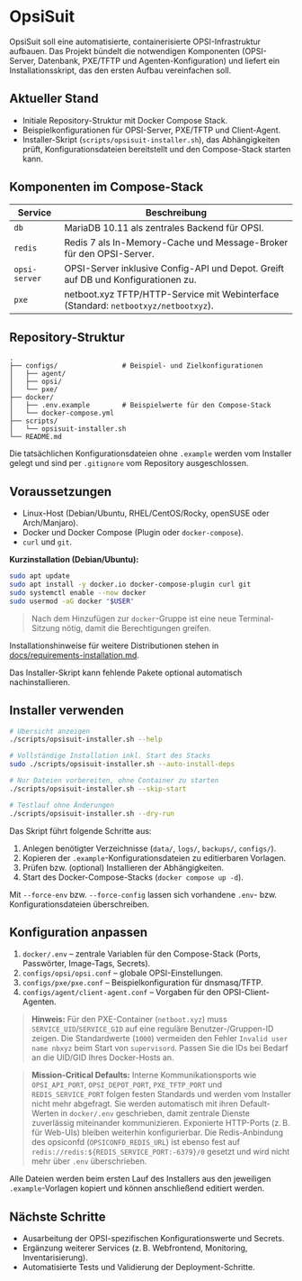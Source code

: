 # OpsiSuit

OpsiSuit soll eine automatisierte, containerisierte OPSI-Infrastruktur aufbauen. Das
Projekt bündelt die notwendigen Komponenten (OPSI-Server, Datenbank, PXE/TFTP und
Agenten-Konfiguration) und liefert ein Installationsskript, das den ersten Aufbau
vereinfachen soll.

## Aktueller Stand

- Initiale Repository-Struktur mit Docker Compose Stack.
- Beispielkonfigurationen für OPSI-Server, PXE/TFTP und Client-Agent.
- Installer-Skript (`scripts/opsisuit-installer.sh`), das Abhängigkeiten prüft,
  Konfigurationsdateien bereitstellt und den Compose-Stack starten kann.

## Komponenten im Compose-Stack

| Service       | Beschreibung                                                                 |
|---------------|------------------------------------------------------------------------------|
| `db`          | MariaDB 10.11 als zentrales Backend für OPSI.                                |
| `redis`       | Redis 7 als In-Memory-Cache und Message-Broker für den OPSI-Server.          |
| `opsi-server` | OPSI-Server inklusive Config-API und Depot. Greift auf DB und Konfigurationen zu. |
| `pxe`         | netboot.xyz TFTP/HTTP-Service mit Webinterface (Standard: `netbootxyz/netbootxyz`). |

## Repository-Struktur

```
.
├── configs/                # Beispiel- und Zielkonfigurationen
│   ├── agent/
│   ├── opsi/
│   └── pxe/
├── docker/
│   ├── .env.example        # Beispielwerte für den Compose-Stack
│   └── docker-compose.yml
├── scripts/
│   └── opsisuit-installer.sh
└── README.md
```

Die tatsächlichen Konfigurationsdateien ohne `.example` werden vom Installer
gelegt und sind per `.gitignore` vom Repository ausgeschlossen.

## Voraussetzungen

- Linux-Host (Debian/Ubuntu, RHEL/CentOS/Rocky, openSUSE oder Arch/Manjaro).
- Docker und Docker Compose (Plugin oder `docker-compose`).
- `curl` und `git`.

**Kurzinstallation (Debian/Ubuntu):**

```bash
sudo apt update
sudo apt install -y docker.io docker-compose-plugin curl git
sudo systemctl enable --now docker
sudo usermod -aG docker "$USER"
```

> Nach dem Hinzufügen zur `docker`-Gruppe ist eine neue Terminal-Sitzung nötig,
> damit die Berechtigungen greifen.

Installationshinweise für weitere Distributionen stehen in
[docs/requirements-installation.md](docs/requirements-installation.md).

Das Installer-Skript kann fehlende Pakete optional automatisch nachinstallieren.

## Installer verwenden

```bash
# Übersicht anzeigen
./scripts/opsisuit-installer.sh --help

# Vollständige Installation inkl. Start des Stacks
sudo ./scripts/opsisuit-installer.sh --auto-install-deps

# Nur Dateien vorbereiten, ohne Container zu starten
./scripts/opsisuit-installer.sh --skip-start

# Testlauf ohne Änderungen
./scripts/opsisuit-installer.sh --dry-run
```

Das Skript führt folgende Schritte aus:

1. Anlegen benötigter Verzeichnisse (`data/`, `logs/`, `backups/`, `configs/`).
2. Kopieren der `.example`-Konfigurationsdateien zu editierbaren Vorlagen.
3. Prüfen bzw. (optional) Installieren der Abhängigkeiten.
4. Start des Docker-Compose-Stacks (`docker compose up -d`).

Mit `--force-env` bzw. `--force-config` lassen sich vorhandene `.env`- bzw.
Konfigurationsdateien überschreiben.

## Konfiguration anpassen

1. `docker/.env` – zentrale Variablen für den Compose-Stack
   (Ports, Passwörter, Image-Tags, Secrets).
2. `configs/opsi/opsi.conf` – globale OPSI-Einstellungen.
3. `configs/pxe/pxe.conf` – Beispielkonfiguration für dnsmasq/TFTP.
4. `configs/agent/client-agent.conf` – Vorgaben für den OPSI-Client-Agenten.

> **Hinweis:** Für den PXE-Container (`netboot.xyz`) muss `SERVICE_UID`/`SERVICE_GID`
> auf eine reguläre Benutzer-/Gruppen-ID zeigen. Die Standardwerte (`1000`) vermeiden
> den Fehler `Invalid user name nbxyz` beim Start von `supervisord`. Passen Sie die IDs
> bei Bedarf an die UID/GID Ihres Docker-Hosts an.

> **Mission-Critical Defaults:** Interne Kommunikationsports wie `OPSI_API_PORT`,
> `OPSI_DEPOT_PORT`, `PXE_TFTP_PORT` und `REDIS_SERVICE_PORT` folgen festen Standards
> und werden vom Installer nicht mehr abgefragt. Sie werden automatisch mit ihren
> Default-Werten in `docker/.env` geschrieben, damit zentrale Dienste zuverlässig
> miteinander kommunizieren. Exponierte HTTP-Ports (z. B. für Web-UIs) bleiben
> weiterhin konfigurierbar. Die Redis-Anbindung des opsiconfd
> (`OPSICONFD_REDIS_URL`) ist ebenso fest auf
> `redis://redis:${REDIS_SERVICE_PORT:-6379}/0` gesetzt und wird nicht mehr über
> `.env` überschrieben.

Alle Dateien werden beim ersten Lauf des Installers aus den jeweiligen
`.example`-Vorlagen kopiert und können anschließend editiert werden.

## Nächste Schritte

- Ausarbeitung der OPSI-spezifischen Konfigurationswerte und Secrets.
- Ergänzung weiterer Services (z. B. Webfrontend, Monitoring, Inventarisierung).
- Automatisierte Tests und Validierung der Deployment-Schritte.

